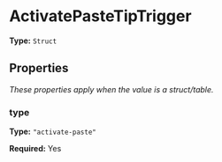 # ActivatePasteTipTrigger

**Type:** `Struct`

## Properties

*These properties apply when the value is a struct/table.*

### type

**Type:** `"activate-paste"`

**Required:** Yes

